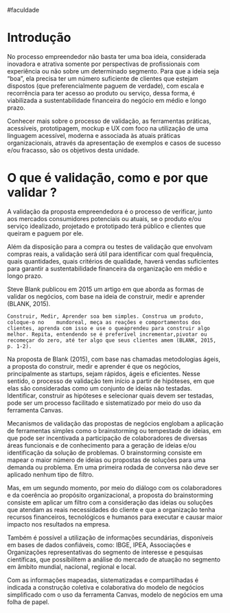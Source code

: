 #faculdade 

# Introdução

No processo empreendedor não basta ter uma boa ideia, considerada inovadora e atrativa somente por perspectivas de profissionais com experiência ou não sobre um determinado segmento. Para que a ideia seja “boa”, ela precisa ter um número suficiente de clientes que estejam dispostos (que preferencialmente paguem de verdade), com escala e recorrência para ter acesso ao produto ou serviço, dessa forma, é viabilizada a sustentabilidade financeira do negócio em médio e longo prazo.

Conhecer mais sobre o processo de validação, as ferramentas práticas, acessíveis, prototipagem, mockup e UX com foco na utilização de uma linguagem acessível, moderna e associada às atuais práticas organizacionais, através da apresentação de exemplos e casos de sucesso e/ou fracasso, são os objetivos desta unidade.

# O que é validação, como e por que validar ?

A validação da proposta empreendedora é o processo de verificar, junto aos mercados consumidores potenciais ou atuais, se o produto e/ou serviço idealizado, projetado e prototipado terá público e clientes que queiram e paguem por ele.

Além da disposição para a compra ou testes de validação que envolvam compras reais, a validação será útil para identificar com qual frequência, quais quantidades, quais critérios de qualidade, haverá vendas suficientes para garantir a sustentabilidade financeira da organização em médio e longo prazo.

Steve Blank publicou em 2015 um artigo em que aborda as formas de validar os negócios, com base na ideia de construir, medir e aprender (BLANK, 2015).

	Construir, Medir, Aprender soa bem simples. Construa um produto, coloque-o no    mundoreal, meça as reações e comportamentos dos clientes, aprenda com isso e use o queaprendeu para construir algo melhor. Repita, entendendo se é preferível incrementar,pivotar ou recomeçar do zero, até ter algo que seus clientes amem (BLANK, 2015, p. 1-2).

Na proposta de Blank (2015), com base nas chamadas metodologias ágeis, a proposta do construir, medir e aprender é que os negócios, principalmente as startups, sejam rápidos, ágeis e eficientes. Nesse sentido, o processo de validação tem início a partir de hipóteses, em que elas são consideradas como um conjunto de ideias não testadas. Identificar, construir as hipóteses e selecionar quais devem ser testadas, pode ser um processo facilitado e sistematizado por meio do uso da ferramenta Canvas.

Mecanismos de validação das propostas de negócios englobam a aplicação de ferramentas simples como o brainstorming ou tempestade de ideias, em que pode ser incentivada a participação de colaboradores de diversas áreas funcionais e de conhecimento para a geração de ideias e/ou identificação da solução de problemas. O brainstorming consiste em mapear o maior número de ideias ou propostas de soluções para uma demanda ou problema. Em uma primeira rodada de conversa não deve ser aplicado nenhum tipo de filtro.

Mas, em um segundo momento, por meio do diálogo com os colaboradores e da coerência ao propósito organizacional, a proposta do brainstorming consiste em aplicar um filtro com a consideração das ideias ou soluções que atendam as reais necessidades do cliente e que a organização tenha recursos financeiros, tecnológicos e humanos para executar e causar maior impacto nos resultados na empresa. 

Também é possível a utilização de informações secundárias, disponíveis em bases de dados confiáveis, como: IBGE, IPEA, Associações e Organizações representativas do segmento de interesse e pesquisas científicas, que possibilitem a análise do mercado de atuação no segmento em âmbito mundial, nacional, regional e local.

Com as informações mapeadas, sistematizadas e compartilhadas é indicada a construção coletiva e colaborativa do modelo de negócios simplificado com o uso da ferramenta Canvas, modelo de negócios em uma folha de papel.

